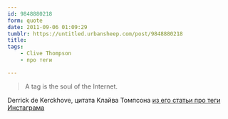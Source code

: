 ```yaml
---
id: 9848880218
form: quote
date: 2011-09-06 01:09:29
tumblr: https://untitled.urbansheep.com/post/9848880218
title: 
tags:
    - Clive Thompson
    - про теги

---
```


<blockquote>
A tag is the soul of the Internet.
</blockquote>

Derrick de Kerckhove, цитата Клайва Томпсона <a href="http://www.collisiondetection.net/mt/archives/2011/09/the_tag_is_the.php">из его статьи про теги Инстаграма</a>
